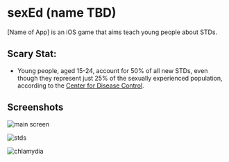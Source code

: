 [sc1]: images/sc1.png "main screen"
[sc2]: images/sc2.png "stds"
[sc3]: images/sc3.png "chlamydia"


# sexEd (name TBD)
[Name of App] is an iOS game that aims teach young people about STDs.

## Scary Stat:
* Young people, aged 15-24, account for 50% of all new STDs, even though they represent just 25% of the sexually experienced population, according to the [Center for Disease Control](http://www.cdc.gov/std/stats/sti-estimates-fact-sheet-feb-2013.pdf).

## Screenshots
![][sc1]

![][sc2]

![][sc3]

